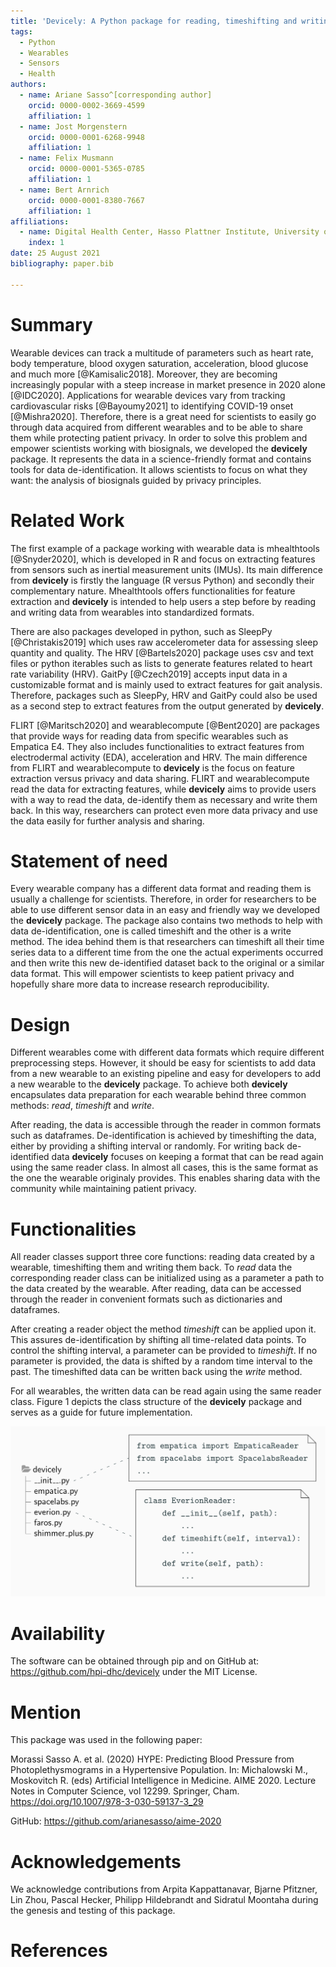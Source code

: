```yaml
---
title: 'Devicely: A Python package for reading, timeshifting and writing sensor data'
tags:
  - Python
  - Wearables
  - Sensors
  - Health
authors:
  - name: Ariane Sasso^[corresponding author]
    orcid: 0000-0002-3669-4599
    affiliation: 1
  - name: Jost Morgenstern
    orcid: 0000-0001-6268-9948
    affiliation: 1
  - name: Felix Musmann
    orcid: 0000-0001-5365-0785
    affiliation: 1
  - name: Bert Arnrich
    orcid: 0000-0001-8380-7667
    affiliation: 1
affiliations:
  - name: Digital Health Center, Hasso Plattner Institute, University of Potsdam
    index: 1
date: 25 August 2021
bibliography: paper.bib

---
```


# Summary

Wearable devices can track a multitude of parameters such as heart rate, body
temperature, blood oxygen saturation, acceleration, blood glucose and much more
[@Kamisalic2018]. Moreover, they are becoming increasingly popular with a
steep increase in market presence in 2020 alone [@IDC2020]. Applications
for wearable
devices vary from tracking cardiovascular risks [@Bayoumy2021] to identifying
COVID-19 onset [@Mishra2020]. Therefore, there is a great need for scientists to
easily go through data acquired from different wearables and to be able to share
them while protecting patient privacy.
In order to solve this problem and empower scientists working with biosignals,
we developed the **devicely** package. It represents the data in a science-friendly
format and contains tools for data de-identification. It allows scientists to focus
on what they want: the analysis of biosignals guided by privacy principles.

# Related Work

The first example of a package working with wearable data is mhealthtools [@Snyder2020], which is developed in R and focus on
extracting features from sensors such as inertial measurement units (IMUs). Its main difference from **devicely**
is firstly the language (R versus Python) and secondly their complementary
nature. Mhealthtools offers functionalities for feature extraction and
**devicely** is
intended to help users a step before by reading and writing data from
wearables into standardized formats.

There are also packages developed in python, such as SleepPy [@Christakis2019] which uses raw
accelerometer data for assessing sleep quantity and quality. The HRV
 [@Bartels2020] package uses csv and text files or python iterables such as lists to generate
features related to heart rate variability (HRV). GaitPy [@Czech2019] accepts input data in a
customizable format and is mainly used to extract features for gait analysis.
Therefore, packages such as SleepPy, HRV and GaitPy could also be used as a
second step to extract features from the output generated by **devicely**.

FLIRT [@Maritsch2020] and wearablecompute [@Bent2020] are packages that provide ways for
reading data from specific wearables such as Empatica E4. They also
includes functionalities to extract features from electrodermal activity (EDA),
acceleration and HRV. The main difference from FLIRT and wearablecompute to **devicely** is the
focus on feature extraction versus privacy and data sharing.
FLIRT and wearablecompute read the data for extracting features, while **devicely** aims to provide users with
a way to read the data, de-identify them as necessary and write them back. In
this way, researchers can protect even more data privacy and use the data easily
for further analysis and sharing.

# Statement of need

Every wearable company has a different data format and reading them is
usually a challenge for scientists. Therefore, in order for researchers to be able to use different sensor data in an easy and
friendly way we developed the **devicely** package. The package also contains two methods to help with data de-identification, one
is called timeshift and the other is a write method. The idea behind them is
that researchers can timeshift all their time series data to a different time from the one the
actual experiments occurred and then write this new de-identified dataset back to
the original or a similar data format. This will empower scientists to keep patient privacy
and hopefully share more data to increase research reproducibility.

# Design

Different wearables come with different data formats which require different preprocessing steps.
However, it should be easy for scientists to add data from a new wearable to an
existing pipeline and easy for developers to add a new wearable to the
**devicely** package. To achieve both **devicely** encapsulates data preparation for
each wearable behind three common methods: _read_, _timeshift_ and _write_.

After reading, the data is accessible through the reader in common formats such as dataframes.
De-identification is achieved by timeshifting the data, either by providing a shifting interval or randomly.
For writing back de-identified data **devicely** focuses on keeping a format that can be read again using the same reader class.
In almost all cases, this is the same format as the one the wearable originaly provides.
This enables sharing data with the community while maintaining patient privacy.

# Functionalities

All reader classes support three core functions: reading data created by a wearable, timeshifting them and writing them back.
To _read_ data the corresponding reader class can be initialized using as a
parameter a path to the data created by the wearable. After reading, data can
be accessed through the reader in convenient formats such as dictionaries
and dataframes.

After creating a reader object the method _timeshift_ can be applied upon it. This assures de-identification by shifting all time-related data points.
To control the shifting interval, a parameter can be provided to _timeshift_.
If no parameter is provided, the data is shifted by a random time interval to the past.
The timeshifted data can be written back using the _write_ method.

For all wearables, the written data can be read again using the same reader
class. Figure 1 depicts the class structure of the **devicely**
package and serves as a guide for future implementation.

![Figure 1. Shows the structure of the devicely package.](devicely_structure.png)

# Availability

The software can be obtained through pip and on GitHub at:
https://github.com/hpi-dhc/devicely under the MIT License.

# Mention

This package was used in the following paper:

Morassi Sasso A. et al. (2020) HYPE: Predicting Blood Pressure from Photoplethysmograms in a Hypertensive Population. In: Michalowski M., Moskovitch R. (eds) Artificial Intelligence in Medicine. AIME 2020. Lecture Notes in Computer Science, vol 12299. Springer, Cham. https://doi.org/10.1007/978-3-030-59137-3_29

GitHub: https://github.com/arianesasso/aime-2020

# Acknowledgements

We acknowledge contributions from Arpita Kappattanavar, Bjarne Pfitzner, Lin
Zhou, Pascal Hecker, Philipp Hildebrandt and Sidratul Moontaha during the genesis and testing of this package.

# References
